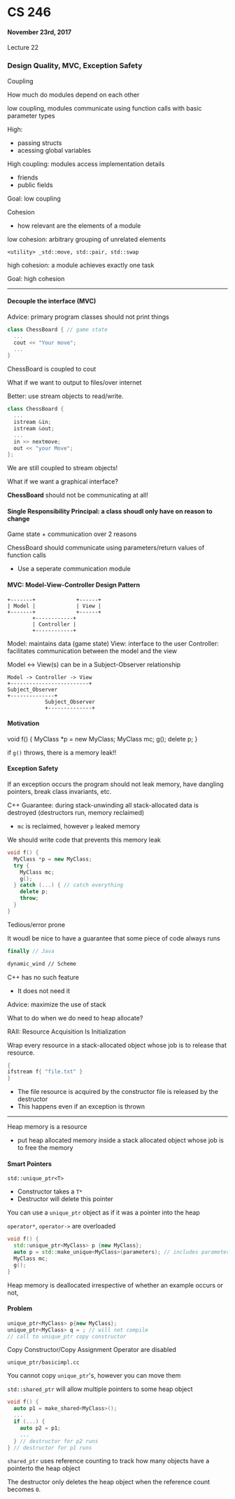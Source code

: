 # CS 246
#### November 23rd, 2017

Lecture 22

### Design Quality, MVC, Exception Safety

Coupling

How much do modules depend on each other

low coupling, modules communicate using function calls with basic parameter types

High: 
- passing structs
- acessing global variables

High coupling: modules access implementation details 
- friends
- public fields

Goal: low coupling

Cohesion
- how relevant are the elements of a module

low cohesion: arbitrary grouping of unrelated elements

`<utility> _std::move, std::pair, std::swap`

high cohesion: a module achieves exactly one task

Goal: high cohesion

***

#### Decouple the interface (MVC)

Advice: primary program classes should not print things

```C++
class ChessBoard { // game state
  ...
  cout << "Your move";
  ...
}
```

ChessBoard is coupled to cout 

What if we want to output to files/over internet

Better: use stream objects to read/write. 

```C++
class ChessBoard {
  ...
  istream &in;
  istream &out;
  ...
  in >> nextmove;
  out << "your Move";
};
```

We are still coupled to stream objects!

What if we want a graphical interface?

**ChessBoard** should not be communicating at all!

#### Single Responsibility Principal: a class shoudl only have on reason to change

Game state + communication over 2 reasons

ChessBoard should communicate using parameters/return values of function calls

- Use a seperate communication module

#### MVC: Model-View-Controller Design Pattern

```
+-------+             +------+
| Model |             | View |
+-------+             +------+
        +------------+
        | Controller |
        +------------+
```

Model: maintains data (game state)
View: interface to the user
Controller: facilitates communication between the model and the view

Model <-> View(s) can be in a Subject-Observer relationship

```
Model -> Controller -> View
+-------------------------+
Subject_Observer
+--------------+
            Subject_Observer
            +--------------+
```


#### Motivation

void f() {
  MyClass *p = new MyClass;
  MyClass mc;
  g();
  delete p;
}

if `g()` throws, there is a memory leak!!

#### Exception Safety

If an exception occurs the program should not leak memory, have dangling pointers, 
break class invariants, etc. 

C++ Guarantee: during stack-unwinding all stack-allocated data is destroyed 
(destructors run, memory reclaimed) 

- `mc` is reclaimed, however `p` leaked memory

We should write code that prevents this memory leak

```C++
void f() {
  MyClass *p = new MyClass;
  try {
    MyClass mc;
    g();
  } catch (...) { // catch everything
    delete p;
    throw;
  }
}
```

Tedious/error prone

It woudl be nice to have a guarantee that some piece of code always runs

```Java
finally // Java
```

```Scheme
dynamic_wind // Scheme
```

C++ has no such feature 
- It does not need it

Advice: maximize the use of stack

What to do when we do need to heap allocate? 

RAII: Resource Acquisition Is Initialization

Wrap every resource in a stack-allocated object whose job is to release that resource.

```C++
{
ifstream f{ "file.txt" }
}
```

- The file resource is acquired by the constructor file is released by the destructor 
- This happens even if an exception is thrown

***

Heap memory is a resource
- put heap allocated memory inside a stack allocated object whose job is to free the memory

#### Smart Pointers

`std::unique_ptr<T>`

- Constructor takes a `T*`
- Destructor will delete this pointer

You can use a `unique_ptr` object as if it was a pointer into the heap

`operator*`, `operator->` are overloaded

```C++
void f() {
  std::unique_ptr<MyClass> p {new MyClass};
  auto p = std::make_unique<MyClass>(parameters); // includes parameters for constructor
  MyClass mc;
  g();
}
```

Heap memory is deallocated irrespective of whether an example occurs or not,

#### Problem

```C++
unique_ptr<MyClass> p{new MyClass};
unique_ptr<MyClass> q = ; // will not compile
// call to unique_ptr copy constructor
```

Copy Constructor/Copy Assignment Operator are disabled

`unique_ptr/basicimpl.cc`

You cannot copy `unique_ptr`'s, however you can move them

`std::shared_ptr` will allow multiple pointers to some heap object

```C++
void f() {
  auto p1 = make_shared<MyClass>();
  ...
  if (...) {
    auto p2 = p1;
    ...
  } // destructor for p2 runs 
} // destructor for p1 runs
```

`shared_ptr` uses reference counting to track how many objects have a pointerto the heap object

The destructor only deletes the heap object when the reference count becomes `0`.


